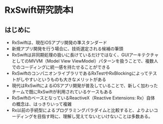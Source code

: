 # RxSwift研究読本I

## はじめに
- RxSwiftは、現在iOSアプリ開発の準スタンダード
- 新規アプリ開発を行う場合に、技術選定される候補の筆頭
- RxSwiftは非同期処理の扱いに長けているだけではなく、GUIアーキテクチャとしてのMVVM（Model View ViewModel）パターンを扱うことで、複数人でのコーディングに統一感を持たせることができる
- RxSwiftのコンパニオンライブラリであるRxTestやRxBlockingによってテストがしやすいというものも大きなメリットがある
- 現代はRxSwiftによるiOSアプリ開発が普及していることで、新しく加わったチームで既にRxSwiftが利用されているケースもある
- RxSwiftのベースとなっているReactiveX（Reactive Extensions: Rx）自体の概念は、はっきりいって複雑
- Rx以前の手続型によるプログラミングパラダイムと比較すると、よりよいコーディングを目指す時に、理解し覚えてないといけないことは多数ある。


